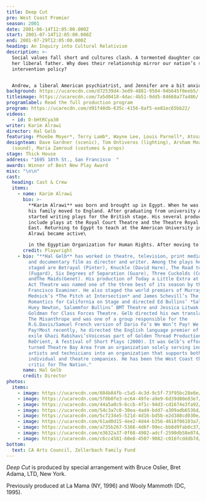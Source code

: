 ```yaml
---
title: Deep Cut
pre: West Coast Premier
season: 2001
date: 2001-06-14T12:05:00.000Z
start: 2001-07-14T12:05:00.000Z
end: 2001-07-29T12:05:00.000Z
heading: An Inquiry into Cultural Relativism
description: >-
  Social values fall short and cultures clash. A tormented daughter confronts
  her liberal father. Why does their relationship mirror our nation’s selective
  intervention policy?


  Andrew, a liberal American psychiatrist, and Jennifer are a bit anxious about announcing their engagement to Farah, Andrew’s estranged daughter from his first marriage to an Egyptian woman, Nadia who passed away several years ago. Farah is frustrated in an unhappy marriage and has recently learned through therapy that she was circumcised at the age of eight. Farah is shocked by the discovery that her father consented to her circumcision. When she asks why he did nothing to stop it, Andrew explains that it was out of respect for her mother’s culture. As someone who is intensely aware of the horrors that have resulted when one culture imposes its will on another, Andrew firmly believes that it would have been wrong of him to impose his own beliefs on the traditional practices of his wife’s culture. A wider context is brought to bear on the stormy conflict by a young Chinese surgeon and patient of the psychiatrist’s who was tortured during the events at Tiananman Square.
background: https://ucarecdn.com/d72539d4-3ed9-4881-9504-94b645f0eeb5/-/crop/1963x1160/0,0/-/preview/
titleimage: https://ucarecdn.com/7a5d0418-4dac-4b51-9dd5-84668a77a486/
programlabel: Read the full production program
program: https://ucarecdn.com/d91f48db-635c-4156-8af5-ee81ec65bb22/
videos:
  - id: D-bHtRCya30
writer: Karim Alrawi
director: Hal Gelb
featuring: Phoebe Moyer*, Terry Lamb*, Wayne Lee, Louis Parnell*, Atosa Babaoff
designteam: Dave Gardner (scenic), Tom Ontiveros (lighting), Arsham Moadabian
  (sound), Maria Zamroud (costumes & props)
stage: Thick House
address: "1695 18th St., San Francisco  "
awards: Winner of Best New Play Award
misc: "\n\n"
cast:
  heading: Cast & Crew
  items:
    - name: Karim Alrawi
      bio: >-
        **Karim Alrawi** was born and brought up in Egypt. When he was thirteen
        his family moved to England. After graduating from university Alrawi
        started writing plays for the British stage. His several productions
        include plays at the Royal Court Theatre and the Theatre Royal Stratford
        East. Returning to Egypt to teach at the American University in Cairo
        Alrawi became active\

        in the Egyptian Organization for Human Rights. After moving to North America seven years ago Alrawi has had productions at a number of theatres in Canada and the US including Killing Time and Chagall’s Arabian Nights, produced at Meadow Brook Theatre where he previously served as literary manager. Several of his plays have won major national and international awards including The John Whiting, The USA Today, and the Canadian Theatres' National Playwriting Awards. Currently Alrawi is the editor of Arabica, a bimonthly magazine for and about the Arab community. His children’s story The Girl Who Lost Her Smile was recently published.
      credit: Playwright
    - bio: "**Hal Gelb** has worked in theatre, television, print media, multimedia
        and documentary film as director and writer. Among the plays he has
        staged are Betrayal (Pinter), Knuckle (David Hare), The Road to Mecca
        (Fugard), Six Degrees of Separation (Guare), Three Cuckolds (Comedia)
        andThe Maids(Genet). His production of Today a Little Extra at the One
        Act Theatre was named one of the three best of its season by the San
        Francisco Examiner. He also staged the world premiers of Murray
        Mednick’s *The Pitch at Intersection* and James Schevill’s The Last
        Romantics for California on Stage and directed Ed Bullins’ *Salaam*,
        Huey Newton, Salammfor Bullins’ BMT Theatre and Jessica Litwak’s Emma
        Goldman for Class Forces Theatre. Gelb directed his own translation of
        The Misanthrope and was one of a group responsible for the
        R.G.Davis/Samuel French version of Dario Fo’s We Won’t Pay! We Won’t
        Pay!Most recently, he directed the English language premier of Iranian
        exile Ghazi Rabihavi’sVoicesas part of Golden Thread Productions’
        ReOrient, A festival of Short Plays (2000). It was Gelb’s efforts that
        turned Theatre Bay Area from an organization solely serving individual
        artists and technicians into an organization that supports both
        individual and theatre companies. He has been the West Coast theatre
        critic for The Nation."
      name: Hal Gelb
      credit: Director
photos:
  items:
    - image: https://ucarecdn.com/604b84fb-c5a5-4c3d-9c5f-73f95bc28e8e/
    - image: https://ucarecdn.com/5f0b0fe3-ec64-49fe-a9e9-6d39d80e03e7/
    - image: https://ucarecdn.com/44a5a0c9-6ccb-4f1c-94d3-cd1674e3fa92/
    - image: https://ucarecdn.com/54c3a7c0-30ea-4ad4-bdd7-a309adb6536d/
    - image: https://ucarecdn.com/5c7234e5-521d-4d16-bd5b-e2d388cd030e/
    - image: https://ucarecdn.com/61ad0d15-4ee2-4d44-b356-4618f06103a7/
    - image: https://ucarecdn.com/a735b267-5366-4d6f-99ec-bb8d9fab0c37/
    - image: https://ucarecdn.com/e3632a37-0f68-4902-adcf-2590db58e074/
    - image: https://ucarecdn.com/c6cc4581-60e8-4507-9082-c016fcdddb7d/
bottom:
  text: CA Arts Council, Zellerbach Family Fund
---
```

*Deep Cut* is produced by special arrangement with Bruce Oslier, Bret Adama, LTD, New York. 

Previously produced at La Mama (NY, 1996) and Wooly Mammoth (DC, 1995).